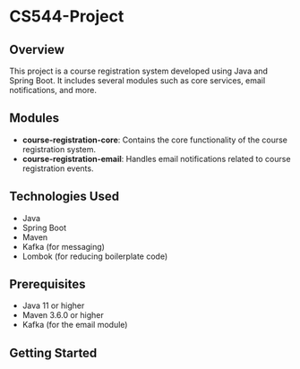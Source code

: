# CS544-Project

## Overview
This project is a course registration system developed using Java and Spring Boot. It includes several modules such as core services, email notifications, and more.

## Modules
- **course-registration-core**: Contains the core functionality of the course registration system.
- **course-registration-email**: Handles email notifications related to course registration events.

## Technologies Used
- Java
- Spring Boot
- Maven
- Kafka (for messaging)
- Lombok (for reducing boilerplate code)

## Prerequisites
- Java 11 or higher
- Maven 3.6.0 or higher
- Kafka (for the email module)

## Getting Started

